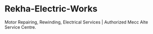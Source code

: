 # Rekha-Electric-Works
Motor Repairing, Rewinding, Electrical Services | Authorized Mecc Alte Service Centre.
